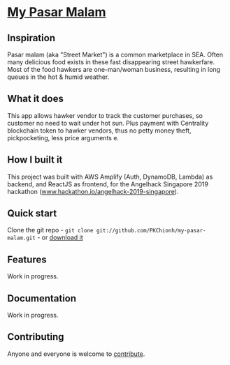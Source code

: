 # [My Pasar Malam](https://github.com/PKChionh/my-pasar-malam)

## Inspiration

Pasar malam (aka "Street Market") is a common marketplace in SEA. Often many delicious food exists in these fast disappearing street hawkerfare. Most of the food hawkers are one-man/woman business, resulting in long queues in the hot & humid weather.

## What it does

This app allows hawker vendor to track the customer purchases, so customer no need to wait under hot sun. Plus payment with Centrality blockchain token to hawker vendors, thus no petty money theft, pickpocketing, less price arguments e.

## How I built it

This project was built with AWS Amplify (Auth, DynamoDB, Lambda) as backend, and ReactJS as frontend, for the Angelhack Singapore 2019 hackathon (www.hackathon.io/angelhack-2019-singapore).
 
## Quick start

Clone the git repo - `git clone git://github.com/PKChionh/my-pasar-malam.git` -
or [download it](https://github.com/PKChionh/my-pasar-malam/zipball/master)

## Features

Work in progress.

## Documentation

Work in progress.

## Contributing

Anyone and everyone is welcome to [contribute](/PKChionh/my-pasar-malam/blob/master/doc/contribute.md).
